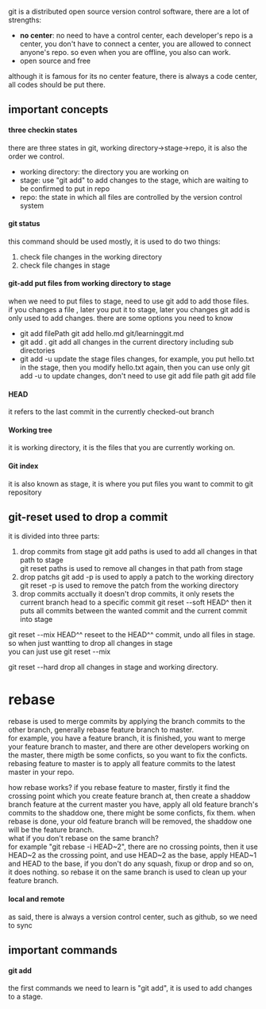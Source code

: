 git is a distributed open source version control software, there are a lot of
strengths:
* **no center**: no need to have a control center, each developer's repo is a
 center, you don't have to connect a center, you are allowed to connect anyone's
 repo. so even when you are offline, you also can work.
* open source and free

although it is famous for its no center feature, there is always a code center, all codes should be put there.

## important concepts
#### three checkin states
there are three states in git, working directory->stage->repo, it is also the order we control.  
* working directory: the directory you are working on
* stage: use "git add" to add changes to the stage, which are waiting to be confirmed to put in repo
* repo: the state in which all files are controlled by the version control system

#### git status
this command should be used mostly, it is used to do two things:
1. check file changes in the working directory
2. check file changes in stage

#### git-add put files from working directory to stage
when we need to put files to stage, need to use git add to add those files.  
if you changes a file , later you put it to stage, later you changes 
git add is only used to add changes.
there are some options you need to know
* git add filePath
git add hello.md git/learninggit.md
* git add .
git add all changes in the current directory including sub directories
* git add -u
update the stage files changes, for example, you put hello.txt in the stage, then you modify hello.txt again,
then you can use only git add -u to update changes, don't need to use git add file path
git add file

#### HEAD
it refers to the last commit in the currently checked-out branch

#### Working tree
it is working directory, it is the files that you are currently working on.

#### Git index
it is also known as stage, it is where you put files you want to commit to git repository

## git-reset used to drop a commit
it is divided into three parts:
1. drop commits from stage
git add paths is used to add all changes in that path to stage  
git reset paths is used to remove all changes in that path from stage
2. drop patchs
git add -p is used to apply a patch to the working directory
git reset -p is used to remove the patch from the working directory
3. drop commits
acctually it doesn't drop commits, it only resets the current branch head to a specific commit
git reset --soft HEAD^
then it puts all commits between the wanted commit and the current commit into stage

git reset --mix HEAD^^
reseet to the HEAD^^ commit, undo all files in stage. so when just wantting to drop all changes in stage  
you can just use git reset --mix

git reset --hard
drop all changes in stage and working directory.


# rebase
rebase is used to merge commits by applying the branch commits to the other branch, generally rebase feature branch to master.  
for example, you have a feature branch, it is finished, you want to merge your feature branch to master, and there are other developers working on the master, there migth be some conficts, so you want to fix the conficts.  
rebasing feature to master is to apply all feature commits to the latest master in your repo.  


how rebase works?
if you rebase feature to master, firstly it find the crossing point which you create feature branch at, then create a shaddow branch feature at the current master you have, apply all old feature branch's commits to the shaddow one, there might be some conficts, fix them. when rebase is done, your old feature branch will be removed, the shaddow one will be the feature branch.  
what if you don't rebase on the same branch?  
for example "git rebase -i HEAD~2", there are no crossing points, then it use HEAD~2 as the crossing point, and use HEAD~2 as the base, apply HEAD~1 and HEAD to the base, if you don't do any squash, fixup or drop and so on, it does nothing. so rebase it on the same branch is used to clean up your feature branch.






#### local and remote
as said, there is always a version control center, such as github, so we need to sync 
## important commands
#### git add
the first commands we need to learn is "git add", it is used to add changes to a stage.